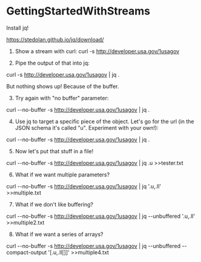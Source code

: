 # GettingStartedWithStreams

Install jq!

https://stedolan.github.io/jq/download/

1. Show a stream with curl:
curl -s http://developer.usa.gov/1usagov

2. Pipe the output of that into jq:

curl -s http://developer.usa.gov/1usagov | jq .

But nothing shows up! Because of the buffer.

3. Try again with "no buffer" parameter:

curl --no-buffer -s http://developer.usa.gov/1usagov | jq .

4. Use jq to target a specific piece of the object. Let's go for the url (in the JSON schema it's called "u". Experiment with your own!):

curl --no-buffer -s http://developer.usa.gov/1usagov | jq .

5. Now let's put that stuff in a file!

curl --no-buffer -s http://developer.usa.gov/1usagov | jq .u >>tester.txt

6. What if we want multiple parameters?

curl --no-buffer -s http://developer.usa.gov/1usagov | jq '.u,.ll' >>multiple.txt

7. What if we don't like buffering?

curl --no-buffer -s http://developer.usa.gov/1usagov | jq --unbuffered '.u,.ll' >>multiple2.txt

8. What if we want a series of arrays? 

curl --no-buffer -s http://developer.usa.gov/1usagov | jq --unbuffered --compact-output '[.u,.ll[]]' >>multiple4.txt
